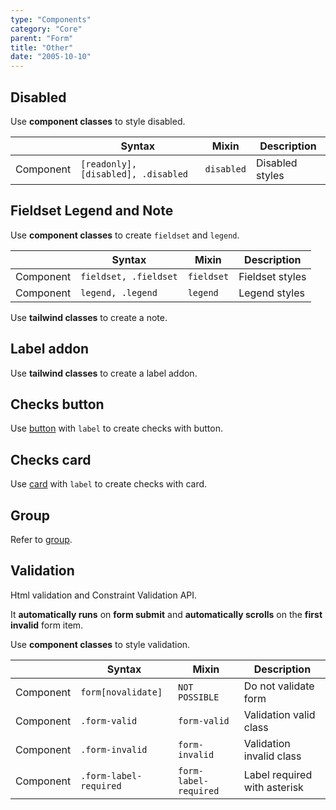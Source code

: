 ```yaml
---
type: "Components"
category: "Core"
parent: "Form"
title: "Other"
date: "2005-10-10"
---
```


## Disabled

Use **component classes** to style disabled.

<div class="table-scroll">

|               | Syntax                          | Mixin               | Description                   |
| ----------------------- | ----------------------------------------- | ----------------------------- | ----------------------------- |
| Component                  | `[readonly], [disabled], .disabled`                     | `disabled`                | Disabled styles            |

</div>

<demo>
  <demovanilla src="vanilla/components/core/form/disabled">
  </demovanilla>
</demo>

## Fieldset Legend and Note

Use **component classes** to create `fieldset` and `legend`.

<div class="table-scroll">

|                      | Syntax                          | Mixin            | Description                   |
| ----------------------- | ----------------------------------------- | -----------------------------| ----------------------------- |
| Component                  | `fieldset, .fieldset`                     | `fieldset`                | Fieldset styles            |
| Component                  | `legend, .legend`                     | `legend`                | Legend styles            |

</div>

Use **tailwind classes** to create a note.

<demo>
  <demovanilla src="vanilla/components/core/form/fieldset-legend">
  </demovanilla>
</demo>

## Label addon

Use **tailwind classes** to create a label addon.

<demo>
  <demovanilla src="vanilla/components/core/form/label-addon">
  </demovanilla>
</demo>

## Checks button

Use [button](/components/core/button) with `label` to create checks with button.

<demo>
  <demovanilla src="vanilla/components/core/form/checks-button">
  </demovanilla>
</demo>

## Checks card

Use [card](/components/core/card) with `label` to create checks with card.

<demo>
  <demovanilla src="vanilla/components/core/form/checks-card">
  </demovanilla>
</demo>

## Group

Refer to [group](/components/core/group).

## Validation

Html validation and Constraint Validation API.

It **automatically runs** on **form submit** and **automatically scrolls** on the **first invalid** form item.

Use **component classes** to style validation.

<div class="table-scroll">

|                      | Syntax                          | Mixin            | Description                   |
| ----------------------- | ----------------------------------------- | -----------------------------| ----------------------------- |
| Component                  | `form[novalidate]`                     | `NOT POSSIBLE`                | Do not validate form            |
| Component                  | `.form-valid`                     | `form-valid`                | Validation valid class            |
| Component                  | `.form-invalid`                     | `form-invalid`                | Validation invalid class            |
| Component                  | `.form-label-required`                     | `form-label-required`                | Label required with asterisk            |

</div>

<demo>
  <demovanilla src="vanilla/components/core/form/validation">
  </demovanilla>
</demo>
